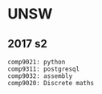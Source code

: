 # UNSW

2017 s2
---
    comp9021: python
    comp9311: postgresql
    comp9032: assembly
    comp9020: Discrete maths
